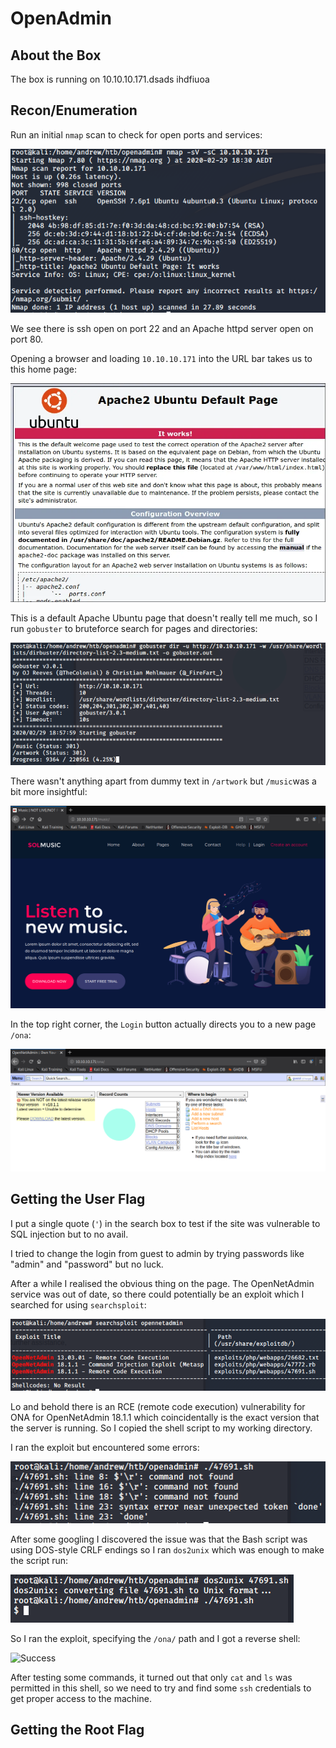 # OpenAdmin
## About the Box
The box is running on 10.10.10.171.dsads
ihdfiuoa

## Recon/Enumeration
Run an initial `nmap` scan to check for open ports and services:

![nmap](images/openadmin/nmap.PNG)

We see there is ssh open on port 22 and an Apache httpd server open on port 80.

Opening a browser and loading `10.10.10.171` into the URL bar takes us to this home page:

![First Page](images/openadmin/first_page.PNG)

This is a default Apache Ubuntu page that doesn't really tell me much, so I run `gobuster` to bruteforce search for pages and directories:

![gobuster](images/openadmin/gobuster.PNG)

There wasn't anything apart from dummy text in `/artwork` but `/music`was a bit more insightful:

![Music](images/openadmin/music.png)

In the top right corner, the `Login` button actually directs you to a new page `/ona`:

![ona](images/openadmin/ona.PNG)

## Getting the User Flag

I put a single quote (`'`) in the search box to test if the site was vulnerable to SQL injection but to no avail.

I tried to change the login from guest to admin by trying passwords like "admin" and "password" but no luck.

After a while I realised the obvious thing on the page. The OpenNetAdmin service was out of date, so there could potentially be an exploit which I searched for using `searchsploit`:

![searchsploit](images/openadmin/searchsploit.PNG)

Lo and behold there is an RCE (remote code execution) vulnerability for ONA for OpenNetAdmin 18.1.1 which coincidentally is the exact version that the server is running. So I copied the shell script to my working directory.

I ran the exploit but encountered some errors:

![Error](images/openadmin/47691_error.PNG)

After some googling I discovered the issue was that the Bash script was using DOS-style CRLF endings so I ran `dos2unix` which was enough to make the script run:

![dos2unix](images/openadmin/dos2unix.PNG)

So I ran the exploit, specifying the `/ona/` path and I got a reverse shell:

![Success](images/openadmin/.47691.PNG)

After testing some commands, it turned out that only `cat` and `ls` was permitted in this shell, so we need to try and find some `ssh` credentials to get proper access to the machine.


## Getting the Root Flag